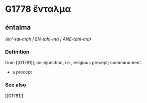 # G1778 ἔνταλμα

## éntalma

_(en'-tal-mah | EN-tahl-ma | ANE-tahl-ma)_

### Definition

from [[G1781]]; an injunction, i.e., religious precept; commandment.

- a precept

### See also

[[G1781]]

